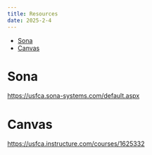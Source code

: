 ```yaml
---
title: Resources
date: 2025-2-4
---
```


<!--toc:start-->
- [Sona](#sona)
- [Canvas](#canvas)
<!--toc:end-->

# Sona
https://usfca.sona-systems.com/default.aspx

# Canvas
https://usfca.instructure.com/courses/1625332
